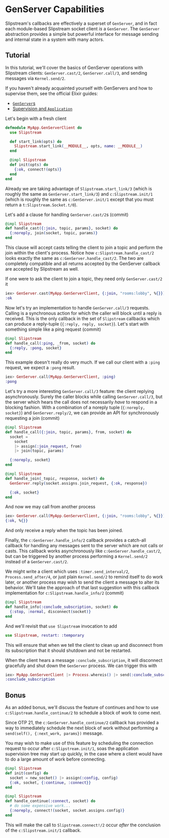 # GenServer Capabilities

Slipstream's callbacks are effectively a superset of `GenServer`, and in
fact each module-based Slipstream socket client _is_ a `GenServer`. The
`GenServer` abstraction provides a simple but powerful interface for message
sending and internal state in a system with many actors.

## Tutorial

In this tutorial, we'll cover the basics of GenServer operations with
Slipstream clients: `GenServer.cast/2`, `GenServer.call/3`, and sending
messages via `Kernel.send/2`.

If you haven't already acquainted yourself with GenServers and how to supervise
them, see the official Elixir guides:

- [`GenServer`s](https://elixir-lang.org/getting-started/mix-otp/genserver.html)
- [Supervision and `Application`](https://elixir-lang.org/getting-started/mix-otp/supervisor-and-application.html)

Let's begin with a fresh client

```elixir
defmodule MyApp.GenServerClient do
  use Slipstream

  def start_link(opts) do
    Slipstream.start_link(__MODULE__, opts, name: __MODULE__)
  end

  @impl Slipstream
  def init(opts) do
    {:ok, connect!(opts)}
  end
end
```

Already we are taking advantage of `Slipstream.start_link/3` (which is roughly
the same as `GenServer.start_link/3`) and `c:Slipstream.init/1` (which is
roughly the same as `c:GenServer.init/1` except that you must return a
`t:Slipstream.Socket.t/0`).

Let's add a clause for handling `GenServer.cast/2`s
(commit)

```elixir
@impl Slipstream
def handle_cast({:join, topic, params}, socket) do
  {:noreply, join(socket, topic, params)}
end
```

This clause will accept casts telling the client to join a topic and perform
the join within the client's process. Notice how `c:Slipstream.handle_cast/2`
looks exactly the same as `c:GenServer.handle_cast/2`. The two are completely
compatible and all returns accepted by the GenServer callback are accepted by
Slipstream as well.

If one were to ask the client to join a topic, they need only
`GenServer.cast/2` it

```elixir
iex> GenServer.cast(MyApp.GenServerClient, {:join, "rooms:lobby", %{}})
:ok
```

Now let's try an implementation to handle `GenServer.call/3` requests. Calling
is a synchronous action for which the caller will block until a reply is
received. This is the only callback in the set of `Slipstream` callbacks which
can produce a reply-tuple (`{:reply, reply, socket}`). Let's start with
something simple like a ping request
(commit)

```elixir
@impl Slipstream
def handle_call(:ping, _from, socket) do
  {:reply, :pong, socket}
end
```

This example doesn't really do very much. If we call our client with a
`:ping` request, we expect a `:pong` result.

```elixir
iex> GenServer.call(MyApp.GenServerClient, :ping)
:pong
```

Let's try a more interesting `GenServer.call/3` feature: the client replying
asynchronously. Surely the caller blocks while calling `GenServer.call/3`, but
the server which hears the call does not necessarily _have_ to respond in a
blocking fashion. With a combination of a noreply tuple (`{:noreply, socket}`)
and `GenServer.reply/2`, we can provide an API for synchronously requesting a
join
(commit)

```elixir
@impl Slipstream
def handle_call({:join, topic, params}, from, socket) do
  socket =
    socket
    |> assign(:join_request, from)
    |> join(topic, params)

  {:noreply, socket}
end

@impl Slipstream
def handle_join(_topic, response, socket) do
  GenServer.reply(socket.assigns.join_request, {:ok, response})

  {:ok, socket}
end
```

And now we may call from another process

```elixir
iex> GenServer.call(MyApp.GenServerClient, {:join, "rooms:lobby", %{}})
{:ok, %{}}
```

And only receive a reply when the topic has been joined.

Finally, the `c:GenServer.handle_info/2` callback provides a catch-all callback
for handling any messages sent to the server which are not calls or casts.
This callback works asynchronously like `c:GenServer.handle_cast/2`, but can
be triggered by another process performing a `Kernel.send/2` instead of a
`GenServer.cast/2`.

We might write a client which uses `:timer.send_interval/2`,
`Process.send_after/4`, or just plain `Kernel.send/2` to remind itself to do
work later, or another process may wish to send the client a message to
alter its behavior. We'll take the approach of that last suggestion with this
callback implementation for `c:Slipstream.handle_info/2`
(commit)

```elixir
@impl Slipstream
def handle_info(:conclude_subscription, socket) do
  {:stop, :normal, disconnect(socket)}
end
```

And we'll revisit that `use Slipstream` invocation to add

```elixir
use Slipstream, restart: :temporary
```

This will ensure that when we tell the client to clean up and disconnect from
its subscription that it should shutdown and not be restarted.

When the client hears a message `:conclude_subscription`, it will disconnect
gracefully and shut down the `GenServer` process. We can trigger this with

```elixir
iex> MyApp.GenServerClient |> Process.whereis() |> send(:conclude_subscription)
:conclude_subscription
```

## Bonus

As an added bonus, we'll discuss the feature of continues and how to use
`c:Slipstream.handle_continue/2` to schedule a block of work to come next.

Since OTP 21, the `c:GenServer.handle_continue/2` callback has provided a way
to immediately schedule the next block of work without performing a
`send(self(), {:next_work, params})` message.

You may wish to make use of this feature by scheduling the connection request
to occur after `c:Slipstream.init/1`, soas the application supervision tree
may start up quickly, in the case where a client would have to do a large
amount of work before connecting.

```elixir
@impl Slipstream
def init(config) do
  socket = new_socket() |> assign(:config, config)
  {:ok, socket, {:continue, :connect}}
end

@impl Slipstream
def handle_continue(:connect, socket) do
  # do some expensive work...
  {:noreply, connect!(socket, socket.assigns.config)}
end
```

This will make the call to `Slipstream.connect!/2` occur _after_ the conclusion
of the `c:Slipstream.init/1` callback.
